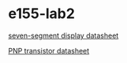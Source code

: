 # e155-lab2

[seven-segment display datasheet](https://docs.broadcom.com/doc/HDSP-521A-523A-Dual-Digit-General-Purpose-7-Segment-Display-DS)

[PNP transistor datasheet](https://www.digikey.com/htmldatasheets/production/99318/0/0/1/2n3906-datasheet.html?gclid=01d3c1f4ecef10d0bf6da94b18a2a830&gclsrc=3p.ds&msclkid=01d3c1f4ecef10d0bf6da94b18a2a830)